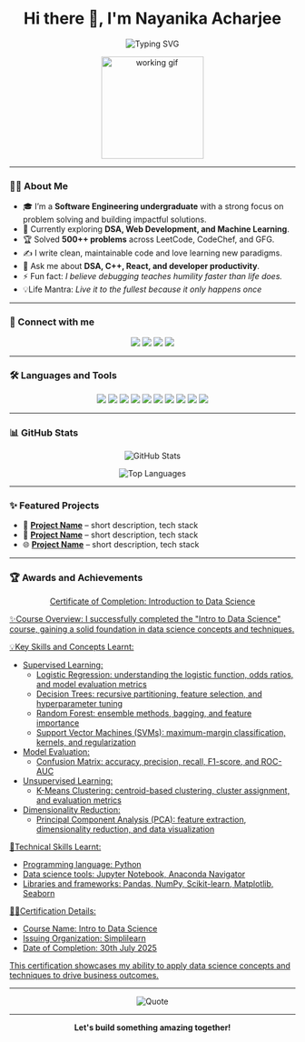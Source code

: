 <h1 align="center">Hi there 👋, I'm Nayanika Acharjee</h1>

<p align="center">
  <img src="https://readme-typing-svg.herokuapp.com?font=Fira+Code&size=24&duration=3000&pause=1000&color=00CED1&center=true&vCenter=true&width=700&lines=👩‍💻+Software+Developer;💡+Competitive+Programmer;🌱+Tech+Enthusiast;🚀+Building+solutions+that+matter" alt="Typing SVG" />
</p>
<p align="center">
  <img src="https://mir-s3-cdn-cf.behance.net/project_modules/disp/601014116770475.6068beff4640a.gif" alt="working gif" width="180"/>
</p>

<p align="center">
 
</p>

---

### 👩‍💻 About Me

- 🎓 I’m a **Software Engineering undergraduate** with a strong focus on problem solving and building impactful solutions.
- 🌟 Currently exploring **DSA, Web Development, and Machine Learning**.
- 🏆 Solved **500++ problems** across LeetCode, CodeChef, and GFG.
- ✍️ I write clean, maintainable code and love learning new paradigms.
- 💬 Ask me about **DSA, C++, React, and developer productivity**.
- ⚡ Fun fact: *I believe debugging teaches humility faster than life does.*
- 💡Life Mantra: *Live it to the fullest because it only happens once*
---

### 🔗 Connect with me

<p align="center">
  <a href="mailto:nayanikaacharjee@gmail.com"><img src="https://img.shields.io/badge/Gmail-D14836?style=for-the-badge&logo=gmail&logoColor=white"/></a>
  <a href="https://www.linkedin.com/in/nayanika-acharjee-71bb521b0/" target="_blank"><img src="https://img.shields.io/badge/LinkedIn-0077B5?style=for-the-badge&logo=linkedin&logoColor=white" /></a>
  <a href="https://leetcode.com/your-leetcode/" target="_blank"><img src="https://img.shields.io/badge/LeetCode-FFA116?style=for-the-badge&logo=leetcode&logoColor=black" /></a>
  <a href="https://www.codechef.com/users/your-codechef" target="_blank"><img src="https://img.shields.io/badge/CodeChef-5B4638?style=for-the-badge&logo=codechef&logoColor=white" /></a>
</p>

---


### 🛠️ Languages and Tools

<p align="center">
  <img src="https://img.shields.io/badge/C++-00599C?style=for-the-badge&logo=c%2B%2B&logoColor=white"/>
  <img src="https://img.shields.io/badge/Python-3776AB?style=for-the-badge&logo=python&logoColor=white"/>
  <img src="https://img.shields.io/badge/JavaScript-F7DF1E?style=for-the-badge&logo=javascript&logoColor=black"/>
  <img src="https://img.shields.io/badge/React-20232A?style=for-the-badge&logo=react&logoColor=61DAFB"/>
  <img src="https://img.shields.io/badge/Node.js-339933?style=for-the-badge&logo=nodedotjs&logoColor=white"/>
  <img src="https://img.shields.io/badge/HTML5-E34F26?style=for-the-badge&logo=html5&logoColor=white"/>
  <img src="https://img.shields.io/badge/CSS3-1572B6?style=for-the-badge&logo=css3&logoColor=white"/>
  <img src="https://img.shields.io/badge/MySQL-4479A1?style=for-the-badge&logo=mysql&logoColor=white"/>
  <img src="https://img.shields.io/badge/MongoDB-4EA94B?style=for-the-badge&logo=mongodb&logoColor=white"/>
  <img src="https://img.shields.io/badge/Git-F05032?style=for-the-badge&logo=git&logoColor=white"/>
</p>

---

### 📊 GitHub Stats

<p align="center">
  <img src="https://github-readme-stats.vercel.app/api?username=Nayanika-Acharjee&show_icons=true&theme=tokyonight" alt="GitHub Stats"/>
</p>

<p align="center">
  
</p>

<p align="center">
  <img src="https://github-readme-stats.vercel.app/api/top-langs/?username=Nayanika-Acharjee&layout=compact&theme=tokyonight" alt="Top Languages"/>
</p>

---

### ✨ Featured Projects

- 🎯 **[Project Name](link)** – short description, tech stack  
- 🚀 **[Project Name](link)** – short description, tech stack  
- 🌐 **[Project Name](link)** – short description, tech stack

---
### 🏆 Awards and Achievements
<p align="center">
<a href="https://drive.google.com/file/d/1uagOG7l_5DGSrSft586TOPbqXmVlLAil/view?usp=drive_link">
Certificate of Completion: Introduction  to Data Science

✨Course Overview:
I successfully completed the "Intro to Data Science" course, gaining a solid foundation in data science concepts and techniques. 

💡Key Skills and Concepts Learnt:

- Supervised Learning:
    - Logistic Regression: understanding the logistic function, odds ratios, and model evaluation metrics
    - Decision Trees: recursive partitioning, feature selection, and hyperparameter tuning
    - Random Forest: ensemble methods, bagging, and feature importance
    - Support Vector Machines (SVMs): maximum-margin classification, kernels, and regularization
- Model Evaluation:
    - Confusion Matrix: accuracy, precision, recall, F1-score, and ROC-AUC
- Unsupervised Learning:
    - K-Means Clustering: centroid-based clustering, cluster assignment, and evaluation metrics
- Dimensionality Reduction:
    - Principal Component Analysis (PCA): feature extraction, dimensionality reduction, and data visualization

📜Technical Skills Learnt:

- Programming language: Python
- Data science tools: Jupyter Notebook, Anaconda Navigator
- Libraries and frameworks: Pandas, NumPy, Scikit-learn, Matplotlib, Seaborn

👩‍🎓Certification Details:

- Course Name: Intro to Data Science
- Issuing Organization: Simplilearn
- Date of Completion: 30th July 2025

This certification showcases my ability to apply data science concepts and techniques to drive business outcomes.
</a>
</p>

---

<p align="center">
   <img src="https://quotes-github-readme.vercel.app/api?type=horizontal&theme=tokyonight" alt="Quote" />
</p>

---

<p align="center"> 
  <b>Let's build something amazing together!</b>
</p>
